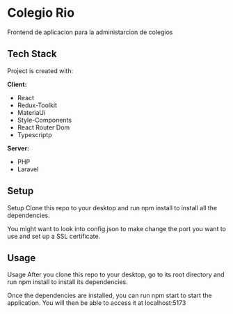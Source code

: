 
# Colegio Rio

Frontend de aplicacion para la administarcion de colegios 


## Tech Stack

Project is created with:

**Client:** 
* React
* Redux-Toolkit
* MateriaUi
* Style-Components
* React Router Dom
* Typescriptp

**Server:**
* PHP 
* Laravel


## Setup

Setup
Clone this repo to your desktop and run npm install to install all the dependencies.

You might want to look into config.json to make change the port you want to use and set up a SSL certificate.

## Usage

Usage
After you clone this repo to your desktop, go to its root directory and run npm install to install its dependencies.

Once the dependencies are installed, you can run npm start to start the application. You will then be able to access it at localhost:5173